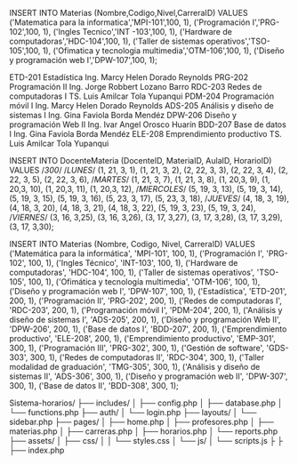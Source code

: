 INSERT INTO Materias (Nombre,Codigo,Nivel,CarreraID)
VALUES 
    ('Matematica para la informatica','MPI-101',100, 1), 
    ('Programación I','PRG-102',100, 1),
    ('Ingles Tecnico','INT -103',100, 1),
    ('Hardware de computadoras','HDC-104',100, 1),
    ('Taller de sistemas operativos','TSO-105',100, 1),
    ('Ofimatica y tecnologia multimedia','OTM-106',100, 1),
    ('Diseño y programación web I','DPW-107',100, 1);




ETD-201	Estadística 	Ing. Marcy Helen Dorado Reynolds
PRG-202	Programación II	Ing. Jorge Robbert Lozano Barro
RDC-203	Redes de computadoras I	TS. Luis Amilcar Tola Yupanqui
PDM-204	Programación  móvil I	Ing. Marcy Helen Dorado Reynolds
ADS-205	Análisis y diseño de sistemas I	Ing. Gina Faviola Borda Mendéz
DPW-206	Diseño y programación Web II	Ing. Ivar Angel Orosco Huarín
BDD-207	Base de datos I	Ing. Gina Faviola Borda Mendéz
ELE-208	Emprendimiento productivo	TS. Luis Amilcar Tola Yupanqui



INSERT INTO DocenteMateria (DocenteID, MateriaID, AulaID, HorarioID) VALUES
/*300*/
/*LUNES*/
(1, 21, 3, 1),
(1, 21, 3, 2),
(2, 22, 3, 3),
(2, 22, 3, 4),
(2, 22, 3, 5),
(2, 22, 3, 6),
/*MARTES*/
(1, 21, 3, 7),
(1, 21, 3, 8),
(1, 20,3, 9),
(1, 20,3, 10),
(1, 20,3, 11),
(1, 20,3, 12),
/*MIERCOLES*/
(5, 19, 3, 13),
(5, 19, 3, 14),
(5, 19, 3, 15),
(5, 19, 3, 16),
(5, 23, 3, 17),
(5, 23, 3, 18),
/*JUEVES*/
(4, 18, 3, 19),
(4, 18, 3, 20),
(4, 18, 3, 21),
(4, 18, 3, 22),
(5, 19, 3, 23),
(5, 19, 3, 24),
/*VIERNES*/
(3, 16, 3,25),
(3, 16, 3,26),
(3, 17, 3,27),
(3, 17, 3,28),
(3, 17, 3,29),
(3, 17, 3,30);



INSERT INTO Materias (Nombre, Codigo, Nivel, CarreraID) VALUES
('Matemática para la informática', 'MPI-101', 100, 1),
('Programación I', 'PRG-102', 100, 1),
('Ingles Técnico', 'INT-103', 100, 1),
('Hardware de computadoras', 'HDC-104', 100, 1),
('Taller de sistemas operativos', 'TSO-105', 100, 1),
('Ofimática y tecnología multimedia', 'OTM-106', 100, 1),
('Diseño y programación web I', 'DPW-107', 100, 1),
('Estadística', 'ETD-201', 200, 1),
('Programación II', 'PRG-202', 200, 1),
('Redes de computadoras I', 'RDC-203', 200, 1),
('Programación móvil I', 'PDM-204', 200, 1),
('Análisis y diseño de sistemas I', 'ADS-205', 200, 1),
('Diseño y programación Web II', 'DPW-206', 200, 1),
('Base de datos I', 'BDD-207', 200, 1),
('Emprendimiento productivo', 'ELE-208', 200, 1),
('Emprendimiento productivo', 'EMP-301', 300, 1),
('Programación III', 'PRG-302', 300, 1),
('Gestión de software', 'GDS-303', 300, 1),
('Redes de computadoras II', 'RDC-304', 300, 1),
('Taller modalidad de graduación', 'TMG-305', 300, 1),
('Análisis y diseño de sistemas II', 'ADS-306', 300, 1),
('Diseño y programación web II', 'DPW-307', 300, 1),
('Base de datos II', 'BDD-308', 300, 1);







Sistema-horarios/
├── includes/
│   ├── config.php
│   ├── database.php
│   └── functions.php
├── auth/
│   └── login.php
├── layouts/
│   └── sidebar.php
├── pages/
│   ├── home.php
│   ├── profesores.php
│   ├── materias.php
│   ├── carreras.php
│   ├── horarios.php
│   └── reports.php
├── assets/
│   ├── css/
│   │   └── styles.css
│   └── js/
│       └── scripts.js
├
├
├── index.php
